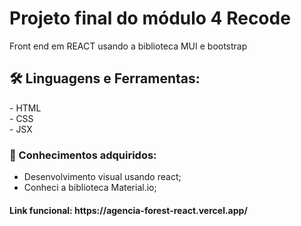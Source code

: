 <h1> Projeto final do módulo 4 Recode </h1>

<p> Front end em REACT usando a biblioteca MUI e bootstrap </p>

<h2> 🛠 Linguagens e Ferramentas:</h2>
- HTML<br>
- CSS <br>
- JSX<br>

<h3>🎯 Conhecimentos adquiridos:</h3>

- Desenvolvimento visual usando react;
- Conheci a biblioteca Material.io;


<h4>Link funcional: https://agencia-forest-react.vercel.app/ </h4>
